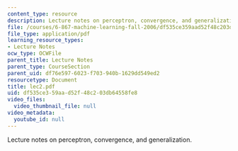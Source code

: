 ```yaml
---
content_type: resource
description: Lecture notes on perceptron, convergence, and generalization.
file: /courses/6-867-machine-learning-fall-2006/df535ce359aad52f48c203db64558fe8_lec2.pdf
file_type: application/pdf
learning_resource_types:
- Lecture Notes
ocw_type: OCWFile
parent_title: Lecture Notes
parent_type: CourseSection
parent_uid: df76e597-6023-f703-940b-1629dd549ed2
resourcetype: Document
title: lec2.pdf
uid: df535ce3-59aa-d52f-48c2-03db64558fe8
video_files:
  video_thumbnail_file: null
video_metadata:
  youtube_id: null
---
```

Lecture notes on perceptron, convergence, and generalization.

